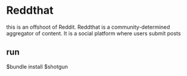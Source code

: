 # Reddthat
this is an offshoot of Reddit. 
Reddthat is a community-determined aggregator of content. It is a social platform where users submit posts

## run

$bundle install
$shotgun